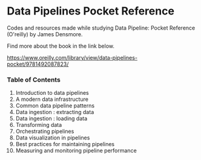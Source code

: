 # Data Pipelines Pocket Reference
Codes and resources made while studying Data Pipeline: Pocket Reference (O'reilly) by James Densmore.

Find more about the book in the link below.

https://www.oreilly.com/library/view/data-pipelines-pocket/9781492087823/



### Table of Contents

1. Introduction to data pipelines
2. A modern data infrastructure
3. Common data pipeline patterns
4. Data ingestion : extracting data
5. Data ingestion : loading data
6. Transforming data
7. Orchestrating pipelines
8. Data visualization in pipelines
9. Best practices for maintaining pipelines
10. Measuring and monitoring pipeline performance
